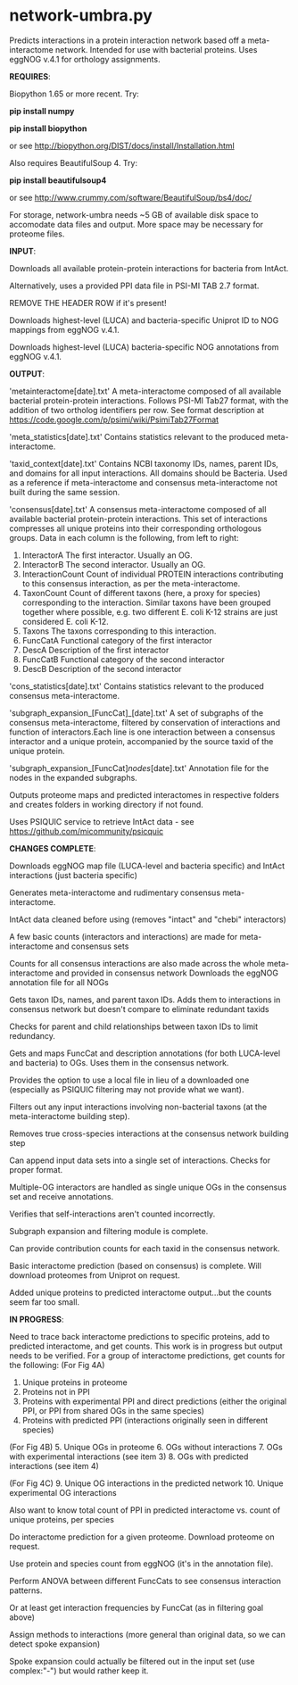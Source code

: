 # network-umbra.py

Predicts interactions in a protein interaction network based off a meta-interactome network.
Intended for use with bacterial proteins.
Uses eggNOG v.4.1 for orthology assignments.

**REQUIRES**: 

Biopython 1.65 or more recent. Try:

**pip install numpy**

**pip install biopython**

or see http://biopython.org/DIST/docs/install/Installation.html

Also requires BeautifulSoup 4. Try:

**pip install beautifulsoup4**

or see http://www.crummy.com/software/BeautifulSoup/bs4/doc/

For storage, network-umbra needs ~5 GB of available disk space to accomodate data files and output. More space may be necessary for proteome files.

**INPUT**: 

Downloads all available protein-protein interactions for bacteria from IntAct.

Alternatively, uses a provided PPI data file in PSI-MI TAB 2.7 format.

  REMOVE THE HEADER ROW if it's present!
  
  Downloads highest-level (LUCA) and bacteria-specific Uniprot ID to NOG mappings from eggNOG v.4.1.
  
  Downloads highest-level (LUCA) bacteria-specific NOG annotations from eggNOG v.4.1.

**OUTPUT**: 

'metainteractome[date].txt'
   A meta-interactome composed of all available bacterial protein-protein interactions.
   Follows PSI-MI Tab27 format, with the addition of two ortholog identifiers per row.
   See format description at https://code.google.com/p/psimi/wiki/PsimiTab27Format
   
'meta_statistics[date].txt'
   Contains statistics relevant to the produced meta-interactome.

'taxid_context[date].txt'
   Contains NCBI taxonomy IDs, names, parent IDs, and domains for all input interactions.
   All domains should be Bacteria.
   Used as a reference if meta-interactome and consensus meta-interactome not
   built during the same session.
   
'consensus[date].txt'
   A consensus meta-interactome composed of all available bacterial protein-protein interactions.
   This set of interactions compresses all unique proteins into their corresponding orthologous groups.
   Data in each column is the following, from left to right:
   
1. InteractorA  The first interactor. Usually an OG.
2. InteractorB  The second interactor. Usually an OG.
3. InteractionCount  Count of individual PROTEIN interactions contributing to this consensus interaction, as per the meta-interactome.
4. TaxonCount  Count of different taxons (here, a proxy for species) corresponding to the interaction.
   Similar taxons have been grouped together where possible, e.g. two different E. coli K-12 strains are just considered E. coli K-12.
5. Taxons  The taxons corresponding to this interaction.
6. FuncCatA  Functional category of the first interactor
7. DescA  Description of the first interactor
8. FuncCatB  Functional category of the second interactor
9. DescB  Description of the second interactor

'cons_statistics[date].txt'
   Contains statistics relevant to the produced consensus meta-interactome.
   
'subgraph_expansion_[FuncCat]_[date].txt'
   A set of subgraphs of the consensus meta-interactome, filtered by conservation of interactions and function of interactors.Each line is one interaction between a consensus interactor and a unique protein, accompanied by the source taxid of the unique protein.
   
'subgraph_expansion_[FuncCat]_nodes_[date].txt'
   Annotation file for the nodes in the expanded subgraphs.
   
Outputs proteome maps and predicted interactomes in respective folders and creates folders in working directory if not found.

Uses PSIQUIC service to retrieve IntAct data - see https://github.com/micommunity/psicquic

**CHANGES COMPLETE**:

Downloads eggNOG map file (LUCA-level and bacteria specific) and IntAct interactions (just bacteria specific)

Generates meta-interactome and rudimentary consensus meta-interactome.

IntAct data cleaned before using (removes "intact" and "chebi" interactors)

A few basic counts (interactors and interactions) are made for meta-interactome and consensus sets

Counts for all consensus interactions are also made across the whole meta-interactome and provided in consensus network
Downloads the eggNOG annotation file for all NOGs

Gets taxon IDs, names, and parent taxon IDs. Adds them to interactions in consensus network but doesn't compare to eliminate redundant taxids

 Checks for parent and child relationships between taxon IDs to limit redundancy.
 
Gets and maps FuncCat and description annotations (for both LUCA-level and bacteria) to OGs. Uses them in the consensus network. 

Provides the option to use a local file in lieu of a downloaded one (especially as PSIQUIC filtering may not provide what we want).

Filters out any input interactions involving non-bacterial taxons (at the meta-interactome building step).

Removes true cross-species interactions at the consensus network building step

Can append input data sets into a single set of interactions. Checks for proper format.

Multiple-OG interactors are handled as single unique OGs in the consensus set and receive annotations.

Verifies that self-interactions aren't counted incorrectly.

Subgraph expansion and filtering module is complete.

Can provide contribution counts for each taxid in the consensus network.

Basic interactome prediction (based on consensus) is complete. Will download proteomes from Uniprot on request.

Added unique proteins to predicted interactome output...but the counts seem far too small. 

**IN PROGRESS**:

Need to trace back interactome predictions to specific proteins, add to predicted interactome, and get counts.
This work is in progress but output needs to be verified.
For a group of interactome predictions, get counts for the following:
 (For Fig 4A)
 1. Unique proteins in proteome
 2. Proteins not in PPI
 3. Proteins with experimental PPI and direct predictions (either the original PPI, or PPI from shared OGs in the same species)
 4. Proteins with predicted PPI (interactions originally seen in different species)
 
 (For Fig 4B)
 5. Unique OGs in proteome
 6. OGs without interactions
 7. OGs with experimental interactions (see item 3)
 8. OGs with predicted interactions (see item 4)
 
 (For Fig 4C)
 9. Unique OG interactions in the predicted network
 10. Unique experimental OG interactions 

 Also want to know total count of PPI in predicted interactome vs. count of unique proteins, per species

Do interactome prediction for a given proteome. Download proteome on request.

Use protein and species count from eggNOG (it's in the annotation file).

Perform ANOVA between different FuncCats to see consensus interaction patterns.

 Or at least get interaction frequencies by FuncCat (as in filtering goal above)
 
Assign methods to interactions (more general than original data, so we can detect spoke expansion)

 Spoke expansion could actually be filtered out in the input set (use complex:"-") but would rather keep it.


